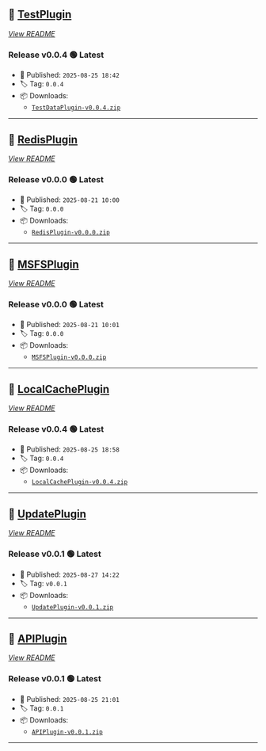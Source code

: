 ## 🔌 [TestPlugin](https://github.com/SteveFawcett/TestPlugin)
_[View README](https://github.com/SteveFawcett/TestPlugin/blob/master/README.md)_

### Release v0.0.4 🟢 **Latest**
- 📅 Published: `2025-08-25 18:42`
- 🏷️ Tag: `0.0.4`
- 📦 Downloads:
  - [`TestDataPlugin-v0.0.4.zip`](https://github.com/SteveFawcett/TestPlugin/releases/download/0.0.4/TestDataPlugin-v0.0.4.zip)

---

## 🔌 [RedisPlugin](https://github.com/SteveFawcett/RedisPlugin)
_[View README](https://github.com/SteveFawcett/RedisPlugin/blob/master/README.md)_

### Release v0.0.0 🟢 **Latest**
- 📅 Published: `2025-08-21 10:00`
- 🏷️ Tag: `0.0.0`
- 📦 Downloads:
  - [`RedisPlugin-v0.0.0.zip`](https://github.com/SteveFawcett/RedisPlugin/releases/download/0.0.0/RedisPlugin-v0.0.0.zip)

---

## 🔌 [MSFSPlugin](https://github.com/SteveFawcett/MSFSPlugin)
_[View README](https://github.com/SteveFawcett/MSFSPlugin/blob/master/README.md)_

### Release v0.0.0 🟢 **Latest**
- 📅 Published: `2025-08-21 10:01`
- 🏷️ Tag: `0.0.0`
- 📦 Downloads:
  - [`MSFSPlugin-v0.0.0.zip`](https://github.com/SteveFawcett/MSFSPlugin/releases/download/0.0.0/MSFSPlugin-v0.0.0.zip)

---

## 🔌 [LocalCachePlugin](https://github.com/SteveFawcett/LocalCachePlugin)
_[View README](https://github.com/SteveFawcett/LocalCachePlugin/blob/master/README.md)_

### Release v0.0.4 🟢 **Latest**
- 📅 Published: `2025-08-25 18:58`
- 🏷️ Tag: `0.0.4`
- 📦 Downloads:
  - [`LocalCachePlugin-v0.0.4.zip`](https://github.com/SteveFawcett/LocalCachePlugin/releases/download/0.0.4/LocalCachePlugin-v0.0.4.zip)

---

## 🔌 [UpdatePlugin](https://github.com/SteveFawcett/UpdatePlugin)
_[View README](https://github.com/SteveFawcett/UpdatePlugin/blob/master/README.md)_

### Release v0.0.1 🟢 **Latest**
- 📅 Published: `2025-08-27 14:22`
- 🏷️ Tag: `v0.0.1`
- 📦 Downloads:
  - [`UpdatePlugin-v0.0.1.zip`](https://github.com/SteveFawcett/UpdatePlugin/releases/download/v0.0.1/UpdatePlugin-v0.0.1.zip)

---

## 🔌 [APIPlugin](https://github.com/SteveFawcett/APIPlugin)
_[View README](https://github.com/SteveFawcett/APIPlugin/blob/master/README.md)_

### Release v0.0.1 🟢 **Latest**
- 📅 Published: `2025-08-25 21:01`
- 🏷️ Tag: `0.0.1`
- 📦 Downloads:
  - [`APIPlugin-v0.0.1.zip`](https://github.com/SteveFawcett/APIPlugin/releases/download/0.0.1/APIPlugin-v0.0.1.zip)

---

